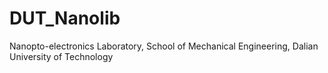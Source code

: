 # DUT_Nanolib
Nanopto-electronics Laboratory, School of Mechanical Engineering, Dalian University of Technology
